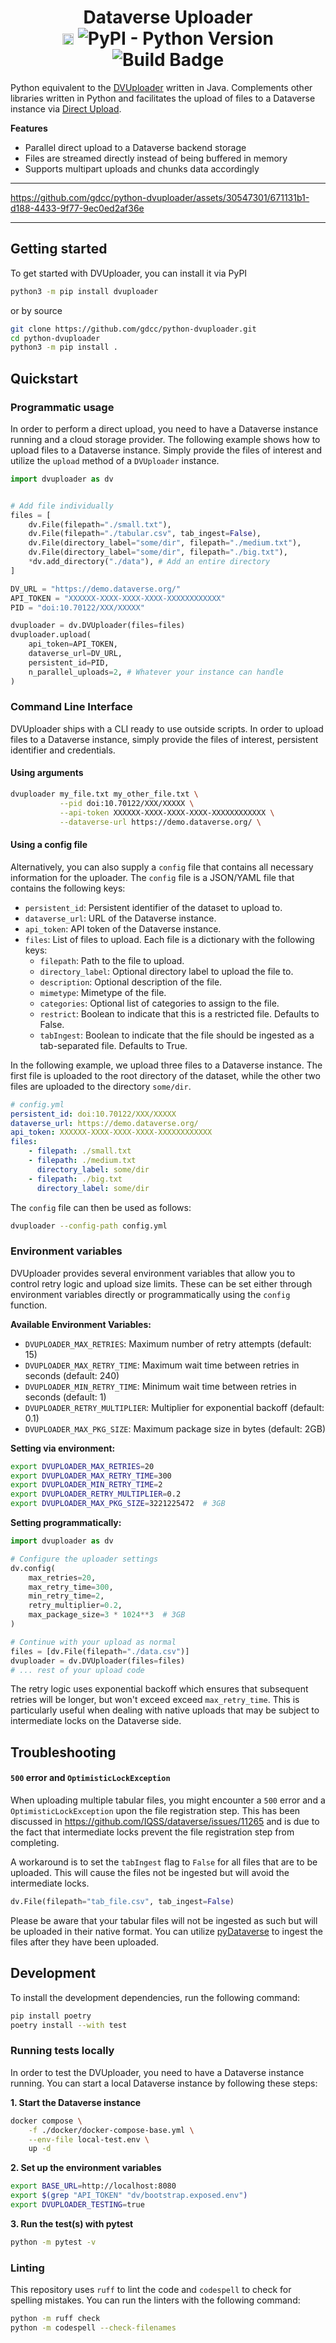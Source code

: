 <h1 align="center">
  Dataverse Uploader</br>
  <a href="https://badge.fury.io/py/dvuploader"><img src="https://badge.fury.io/py/dvuploader.svg" alt="PyPI version" height="18"></a>
  <img alt="PyPI - Python Version" src="https://img.shields.io/pypi/pyversions/dvuploader">
  <img src="https://github.com/gdcc/python-dvuploader/actions/workflows/test.yml/badge.svg" alt="Build Badge">
</h1>

Python equivalent to the [DVUploader](https://github.com/GlobalDataverseCommunityConsortium/dataverse-uploader) written in Java. Complements other libraries written in Python and facilitates the upload of files to a Dataverse instance via [Direct Upload](https://guides.dataverse.org/en/latest/developers/s3-direct-upload-api.html).

**Features**

* Parallel direct upload to a Dataverse backend storage
* Files are streamed directly instead of being buffered in memory
* Supports multipart uploads and chunks data accordingly

-----

https://github.com/gdcc/python-dvuploader/assets/30547301/671131b1-d188-4433-9f77-9ec0ed2af36e

-----

## Getting started

To get started with DVUploader, you can install it via PyPI

```bash
python3 -m pip install dvuploader
```

or by source

```bash
git clone https://github.com/gdcc/python-dvuploader.git
cd python-dvuploader
python3 -m pip install .
```

## Quickstart

### Programmatic usage

In order to perform a direct upload, you need to have a Dataverse instance running and a cloud storage provider. The following example shows how to upload files to a Dataverse instance. Simply provide the files of interest and utilize the `upload` method of a `DVUploader` instance.

```python
import dvuploader as dv


# Add file individually
files = [
    dv.File(filepath="./small.txt"),
    dv.File(filepath="./tabular.csv", tab_ingest=False),
    dv.File(directory_label="some/dir", filepath="./medium.txt"),
    dv.File(directory_label="some/dir", filepath="./big.txt"),
    *dv.add_directory("./data"), # Add an entire directory
]

DV_URL = "https://demo.dataverse.org/"
API_TOKEN = "XXXXXX-XXXX-XXXX-XXXX-XXXXXXXXXXXX"
PID = "doi:10.70122/XXX/XXXXX"

dvuploader = dv.DVUploader(files=files)
dvuploader.upload(
    api_token=API_TOKEN,
    dataverse_url=DV_URL,
    persistent_id=PID,
    n_parallel_uploads=2, # Whatever your instance can handle
)
```

### Command Line Interface

DVUploader ships with a CLI ready to use outside scripts. In order to upload files to a Dataverse instance, simply provide the files of interest, persistent identifier and credentials.

#### Using arguments

```bash
dvuploader my_file.txt my_other_file.txt \
           --pid doi:10.70122/XXX/XXXXX \
           --api-token XXXXXX-XXXX-XXXX-XXXX-XXXXXXXXXXXX \
           --dataverse-url https://demo.dataverse.org/ \
```

#### Using a config file

Alternatively, you can also supply a `config` file that contains all necessary information for the uploader. The `config` file is a JSON/YAML file that contains the following keys:

* `persistent_id`: Persistent identifier of the dataset to upload to.
* `dataverse_url`: URL of the Dataverse instance.
* `api_token`: API token of the Dataverse instance.
* `files`: List of files to upload. Each file is a dictionary with the following keys:
  * `filepath`: Path to the file to upload.
  * `directory_label`: Optional directory label to upload the file to.
  * `description`: Optional description of the file.
  * `mimetype`: Mimetype of the file.
  * `categories`: Optional list of categories to assign to the file.
  * `restrict`: Boolean to indicate that this is a restricted file. Defaults to False.
  * `tabIngest`: Boolean to indicate that the file should be ingested as a tab-separated file. Defaults to True.

In the following example, we upload three files to a Dataverse instance. The first file is uploaded to the root directory of the dataset, while the other two files are uploaded to the directory `some/dir`.

```yaml
# config.yml
persistent_id: doi:10.70122/XXX/XXXXX
dataverse_url: https://demo.dataverse.org/
api_token: XXXXXX-XXXX-XXXX-XXXX-XXXXXXXXXXXX
files:
    - filepath: ./small.txt
    - filepath: ./medium.txt
      directory_label: some/dir
    - filepath: ./big.txt
      directory_label: some/dir
```

The `config` file can then be used as follows:

```bash
dvuploader --config-path config.yml
```

### Environment variables

DVUploader provides several environment variables that allow you to control retry logic and upload size limits. These can be set either through environment variables directly or programmatically using the `config` function.

**Available Environment Variables:**
- `DVUPLOADER_MAX_RETRIES`: Maximum number of retry attempts (default: 15)
- `DVUPLOADER_MAX_RETRY_TIME`: Maximum wait time between retries in seconds (default: 240)
- `DVUPLOADER_MIN_RETRY_TIME`: Minimum wait time between retries in seconds (default: 1)
- `DVUPLOADER_RETRY_MULTIPLIER`: Multiplier for exponential backoff (default: 0.1)
- `DVUPLOADER_MAX_PKG_SIZE`: Maximum package size in bytes (default: 2GB)

**Setting via environment:**
```bash
export DVUPLOADER_MAX_RETRIES=20
export DVUPLOADER_MAX_RETRY_TIME=300
export DVUPLOADER_MIN_RETRY_TIME=2
export DVUPLOADER_RETRY_MULTIPLIER=0.2
export DVUPLOADER_MAX_PKG_SIZE=3221225472  # 3GB
```

**Setting programmatically:**
```python
import dvuploader as dv

# Configure the uploader settings
dv.config(
    max_retries=20,
    max_retry_time=300,
    min_retry_time=2,
    retry_multiplier=0.2,
    max_package_size=3 * 1024**3  # 3GB
)

# Continue with your upload as normal
files = [dv.File(filepath="./data.csv")]
dvuploader = dv.DVUploader(files=files)
# ... rest of your upload code
```

The retry logic uses exponential backoff which ensures that subsequent retries will be longer, but won't exceed exceed `max_retry_time`. This is particularly useful when dealing with native uploads that may be subject to intermediate locks on the Dataverse side.

## Troubleshooting

#### `500` error and `OptimisticLockException`

When uploading multiple tabular files, you might encounter a `500` error and a `OptimisticLockException` upon the file registration step. This has been discussed in https://github.com/IQSS/dataverse/issues/11265 and is due to the fact that intermediate locks prevent the file registration step from completing.

A workaround is to set the `tabIngest` flag to `False` for all files that are to be uploaded. This will cause the files not be ingested but will avoid the intermediate locks.

```python
dv.File(filepath="tab_file.csv", tab_ingest=False)
```

Please be aware that your tabular files will not be ingested as such but will be uploaded in their native format. You can utilize [pyDataverse](https://github.com/gdcc/pyDataverse/blob/693d0ff8d2849eccc32f9e66228ee8976109881a/pyDataverse/api.py#L2475) to ingest the files after they have been uploaded.

## Development

To install the development dependencies, run the following command:

```bash
pip install poetry
poetry install --with test
```

### Running tests locally

In order to test the DVUploader, you need to have a Dataverse instance running. You can start a local Dataverse instance by following these steps:

**1. Start the Dataverse instance**

```bash
docker compose \
    -f ./docker/docker-compose-base.yml \
    --env-file local-test.env \
    up -d
```

**2. Set up the environment variables**

```bash
export BASE_URL=http://localhost:8080
export $(grep "API_TOKEN" "dv/bootstrap.exposed.env")
export DVUPLOADER_TESTING=true
```

**3. Run the test(s) with pytest**

```bash
python -m pytest -v
```

### Linting

This repository uses `ruff` to lint the code and `codespell` to check for spelling mistakes. You can run the linters with the following command:

```bash
python -m ruff check
python -m codespell --check-filenames
```
